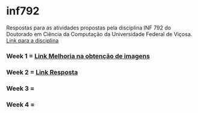 # inf792
Respostas para as atividades propostas pela disciplina INF 792 do Doutorado em Ciência da Computação da Universidade Federal de Viçosa.
[Link para a disciplina](https://github.com/arduinoufv/inf792)

### Week 1 = [Link Melhoria na obtenção de imagens](https://colab.research.google.com/drive/1Un2tx5SD-6LMVIwwlOUnIag39zBS66-k?usp=sharing)
             
### Week 2 = [Link Resposta](https://colab.research.google.com/drive/1Vf-Twvb4nV8QhN1DRigz1q-rFbpoy3QZ?usp=sharing)
### Week 3 = 
### Week 4 = 
